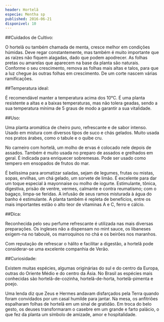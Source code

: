 ```yaml
---
header: Hortelã
especie: Mentha sp
published: 2016-06-21
disponivel: 10
---
```



##Cuidados de Cultivo:

O hortelã ou também chamada de menta, cresce melhor em condições húmidas. Deve regar constantemente,  mas também é muito importante que as raízes não fiquem alagadas, dado que podem apodrecer. As folhas pretas ou amarelas que aparecem na base da planta são naturais.
Conforme o seu crescimento, remova as folhas mais altas e talos, para que a luz chegue às outras folhas em crescimento. De um corte nascem várias ramificações.

 
##Temperatura ideal:

É recomendável manter a temperatura acima dos 10°C.
É uma planta resistente a altas e a baixas temperaturas, mas não tolera geadas, sendo a sua temperatura mínima de 5 graus de modo a garantir a sua vitalidade.


##Uso:

Uma planta aromática de cheiro puro, refrescante e de sabor intenso.
Usado em mistura com diversos tipos de suco e chás gelados. Muito usada nos pratos árabes, 
como o tabule e o quibe cru.

No carneiro com hortelã, um molho de ervas é colocado nele depois de assados.
 Também é muito usada no preparo de  assados e grelhados em geral. 
É indicada para enriquecer sobremesas. Pode ser usado como tempero em ensopados de frutos do mar.

É belíssima para aromatizar saladas, sejam de legumes, frutas ou mistas, sopas, ervilhas, um chá gelado, 
um sorvete de limão. É excelente para dar um toque especial à mayonnaise ou molho de iogurte.
Estimulante, tônica, digestiva, prisão de ventre, vermes, calmante e contra reumatismo; com o bagaço, 
limpa-se feridas. A infusão de seus ramos misturada à água do banho é estimulante.
A planta também é repleta de benefícios, entre os mais importantes estão o alto teor de vitaminas A e C, 
ferro e cálcio.

##Dica:

Reconhecida pelo seu perfume refrescante é utilizada nas mais diversas preparações. 
Os ingleses não a dispensam no mint sauce, os libaneses exigem-na no taboulé, os marroquinos no
 chá e os beirões nos maranhos.
 
Com reputação de refrescar o hálito e facilitar a digestão, a hortelã pode considerar-se uma excelente companhia de Verão.

##Curiosidade:

Existem muitas espécies, algumas originárias do sul e do centro da Europa, 
outras do Oriente Médio e do centro da Ásia. No Brasil as espécies mais conhecidas são hortelã-de-cozinha, hortelã-de-horta, hortelã-pimenta e poejo.

Uma lenda diz que Zeus e Hermes andavam disfarçados pela Terra quando foram convidados por um 
casal humilde para jantar. Na mesa, os anfitriões espalharam folhas de hortelã em um sinal de gratidão.
 Em troca do belo gesto, os deuses transformaram o casebre em um grande e farto palácio, o que fez
 da planta um símbolo de amizade, amor e hospitalidade.
